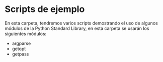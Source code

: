 # Scripts de ejemplo

En esta carpeta, tendremos varios scripts demostrando el uso de algunos módulos de la Python Standard Library, en esta carpeta se usarán los siguientes módulos:

- argparse
- getopt
- getpass
